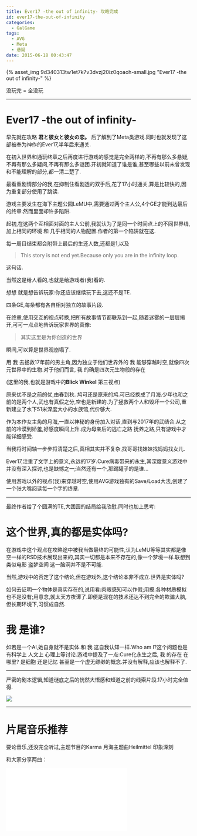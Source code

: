 ```yaml
---
title: Ever17 -the out of infinity- 攻略完成
id: ever17-the-out-of-infinity
categories:
  - GalGame
tags:
  - AVG
  - Meta
  - 悬疑
date: 2015-06-18 00:43:47
---
```


{% asset_img 9d340313tw1et7k7v3dvzj20iz0qoaoh-small.jpg "Ever17 -the out of infinity-" %}

没玩完 = 全没玩
<!--more-->
* * *
# Ever17 -the out of infinity-

早先就在攻略 **君と彼女と彼女の恋。** 后了解到了Meta类游戏.同时也就发现了这部被奉为神作的Ever17,半年后来通关.

在初入世界和通玩终章之后再度进行游戏的感觉是完全两样的,不再有那么多悬疑,不再有那么多疑问,不再有那么多谜团.开初就知道了谁是谁,甚至哪些以前未曾发现和不能理解的部分,都一清二楚了.

最看重剧情部分的我,在抑制住看剧透的双手后,花了17小时通关,算是比较快的,因为重复部分使用了跳读.

游戏主要发生在海下主题公园LeMU中,需要通过两个主人公,4个GE才能到达最后的终章.然而里面却许多陷阱.

起初,在这两个互相面对面的主人公前,我就认为了是同一个时间点上的不同世界线,加上相同的环境 和 几乎相同的人物配置.作者的第一个陷阱就在这.

每一周目结束都会附带上最后的生还人数,还都是1,以及

> This story is not end yet.Because only you are in the infinity loop.

这句话.

当然这是给人看的,也就是给游戏者(我)看的.

想想 就是想告诉玩家:你还应该继续玩下去,这还不是TE.

四条GE,每条都有各自相对独立的故事片段.

在终章,使用交互的视点转换,把所有故事情节都联系到一起,随着迷雾的一层层揭开,可可一点点地告诉玩家世界的真像:

> 其实这里是为你创造的世界

瞬间,可以算是世界观崩塌了.

用 我 去拯救17年前的男主角,因为独立于他们世界外的 我 能够穿越时空,就像四次元世界中的生物.对于他们而言, 我 的确是四次元生物般的存在

(这里的我,也就是游戏中的**Blick Winkel** 第三视点)

原来优不是之前的优,由春到秋. 鸠可还是原来的鸠.可已经换成了月海.少年也和之前的是两个人,武也有真假之分,空也是新建的.为了拯救两个人和毁坏一个公司,重新建立了水下51米深度大小的水族馆,代价够大.

作为本作女主角的月海,一直以神秘的身份加入对话,直到与2017年的武结合.从之前的冷漠到娇羞,好感度瞬间上升.成为母亲后的逃亡之路 抚养之路,只有游戏中才能详细感受.

当我将时间轴一步步捋清楚之后,真相其实并不复杂,找哥哥找妹妹找妈妈找女儿.

Ever17,注重了文字上的意义,永远的17岁.Cure病毒带来的永生,其深度意义游戏中并没有深入探讨,也是缺憾之一;当然还有一个,那踢罐子的是谁&#8230;

使用游戏以外的视点(我)来穿越时空,使用AVG游戏独有的Save/Load大法,创建了一个张大嘴阅读每一个字的终章.

* * *

最终作者给了个圆满的TE,大团圆的结局给我欣慰.同时也加上思考:

# 这个世界,真的都是实体吗?

在游戏中这个观点在攻略途中被我当做最终的可能性,认为LeMU等等其实都是像空一样的RSD技术展现出来的,其实一切都是本来不存在的,像一个梦境一样.联想到类似电影 盗梦空间 这一脑洞并不是不可能.

当然,游戏中的否定了这个结论,但在游戏外,这个结论本非不成立.世界是实体吗?

如何去证明一个物体是真实存在的,说用看:肉眼感知可以作假;用摸:各种材质模拟也不是没有;用意念,就太天方夜谭了.即便是现在的技术还达不到完全的欺骗大脑,但长期环境下,习惯成自然.


# 我 是谁?

如若是一个AI,她自身就不是实体.和 我 这自我认知一样.Who am I?这个问题也是有科学上 人文上 心理上等讨论.游戏中提及了一点:Cure化永生之后, 我 的存在 在哪里? 是细胞 还是记忆 甚至是一个虚无缥缈的概念.并没有解释,应该也解释不了.

* * *

严密的剧本逻辑,知道谜底之后的恍然大悟感和知道之前的线索片段.17小时完全值得.

![](9d340313tw1et7k7pufukj20zk0qonjd-1280x960.jpg)

* * *

# 片尾音乐推荐

要论音乐,还没完全听过,主题节目的Karma 月海主题曲Heilmittel 印象深刻

和大家分享两曲：
<iframe frameborder="no" border="0" marginwidth="0" marginheight="0" width=330 height=86 src="//music.163.com/outchain/player?type=2&id=4993317&auto=0&height=66"></iframe>
<iframe frameborder="no" border="0" marginwidth="0" marginheight="0" width=330 height=86 src="//music.163.com/outchain/player?type=2&id=4993315&auto=0&height=66"></iframe>
